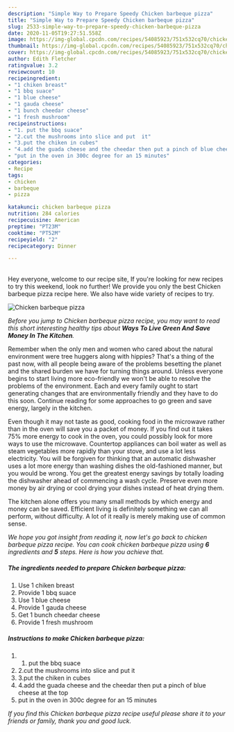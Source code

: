 ```yaml
---
description: "Simple Way to Prepare Speedy Chicken barbeque pizza"
title: "Simple Way to Prepare Speedy Chicken barbeque pizza"
slug: 2533-simple-way-to-prepare-speedy-chicken-barbeque-pizza
date: 2020-11-05T19:27:51.558Z
image: https://img-global.cpcdn.com/recipes/54085923/751x532cq70/chicken-barbeque-pizza-recipe-main-photo.jpg
thumbnail: https://img-global.cpcdn.com/recipes/54085923/751x532cq70/chicken-barbeque-pizza-recipe-main-photo.jpg
cover: https://img-global.cpcdn.com/recipes/54085923/751x532cq70/chicken-barbeque-pizza-recipe-main-photo.jpg
author: Edith Fletcher
ratingvalue: 3.2
reviewcount: 10
recipeingredient:
- "1 chiken breast"
- "1 bbq suace"
- "1 blue cheese"
- "1 gauda cheese"
- "1 bunch cheedar cheese"
- "1 fresh mushroom"
recipeinstructions:
- "1. put the bbq suace"
- "2.cut the mushrooms into slice and put  it"
- "3.put the chiken in cubes"
- "4.add the guada cheese and the cheedar then put a pinch of blue cheese at the top"
- "put in the oven in 300c degree for an 15 minutes"
categories:
- Recipe
tags:
- chicken
- barbeque
- pizza

katakunci: chicken barbeque pizza 
nutrition: 284 calories
recipecuisine: American
preptime: "PT23M"
cooktime: "PT52M"
recipeyield: "2"
recipecategory: Dinner

---
```

<br>
Hey everyone, welcome to our recipe site, If you're looking for new recipes to try this weekend, look no further! We provide you only the best Chicken barbeque pizza recipe here. We also have wide variety of recipes to try.
<br>


![Chicken barbeque pizza](https://img-global.cpcdn.com/recipes/54085923/751x532cq70/chicken-barbeque-pizza-recipe-main-photo.jpg)

<i>Before you jump to Chicken barbeque pizza recipe, you may want to read this short interesting healthy tips about 
<strong>Ways To Live Green And Save Money In The Kitchen</strong>.</i>
</br>

Remember when the only men and women who cared about the natural environment were tree huggers along with hippies? That's a thing of the past now, with all people being aware of the problems besetting the planet and the shared burden we have for turning things around. Unless everyone begins to start living more eco-friendly we won't be able to resolve the problems of the environment. Each and every family ought to start generating changes that are environmentally friendly and they have to do this soon. Continue reading for some approaches to go green and save energy, largely in the kitchen.

Even though it may not taste as good, cooking food in the microwave rather than in the oven will save you a packet of money. If you find out it takes 75% more energy to cook in the oven, you could possibly look for more ways to use the microwave. Countertop appliances can boil water as well as steam vegetables more rapidly than your stove, and use a lot less electricity. You will be forgiven for thinking that an automatic dishwasher uses a lot more energy than washing dishes the old-fashioned manner, but you would be wrong. You get the greatest energy savings by totally loading the dishwasher ahead of commencing a wash cycle. Preserve even more money by air drying or cool drying your dishes instead of heat drying them.

The kitchen alone offers you many small methods by which energy and money can be saved. Efficient living is definitely something we can all perform, without difficulty. A lot of it really is merely making use of common sense.


<i>We hope you got insight from reading it, now let's go back to chicken barbeque pizza recipe. You can cook chicken barbeque pizza using <strong>6</strong> ingredients and <strong>5</strong> steps. Here is how you achieve that.
</i>

##### The ingredients needed to prepare Chicken barbeque pizza:

1. Use 1 chiken breast
1. Provide 1 bbq suace
1. Use 1 blue cheese
1. Provide 1 gauda cheese
1. Get 1 bunch cheedar cheese
1. Provide 1 fresh mushroom


##### Instructions to make Chicken barbeque pizza:

1. 1. put the bbq suace
1. 2.cut the mushrooms into slice and put  it
1. 3.put the chiken in cubes
1. 4.add the guada cheese and the cheedar then put a pinch of blue cheese at the top
1. put in the oven in 300c degree for an 15 minutes


<i>If you find this Chicken barbeque pizza recipe useful please share it to your friends or family, thank you and good luck.</i>
